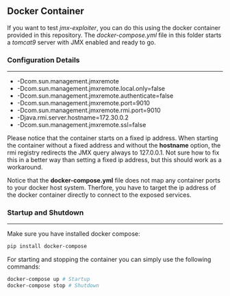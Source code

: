 ## Docker Container

If you want to test *jmx-exploiter*, you can do this using the docker container provided in this repository.
The *docker-compose.yml* file in this folder starts a *tomcat9* server with JMX enabled and ready to go. 


### Configuration Details

-----

* -Dcom.sun.management.jmxremote 
* -Dcom.sun.management.jmxremote.local.only=false 
* -Dcom.sun.management.jmxremote.authenticate=false 
* -Dcom.sun.management.jmxremote.port=9010 
* -Dcom.sun.management.jmxremote.rmi.port=9010 
* -Djava.rmi.server.hostname=172.30.0.2 
* -Dcom.sun.management.jmxremote.ssl=false

Please notice that the container starts on a fixed ip address. When starting the container without a fixed
address and without the **hostname** option, the rmi registry redirects the JMX query always to 127.0.0.1.
Not sure how to fix this in a better way than setting a fixed ip address, but this should work as a workaround.

Notice that the **docker-compose.yml** file does not map any container ports to your docker host system. Therfore, you
have to target the ip address of the docker container directly to connect to the exposed services.


### Startup and Shutdown

-----

Make sure you have installed docker compose:

```bash
pip install docker-compose
```

For starting and stopping the container you can simply use the following commands:

```bash
docker-compose up # Startup
docker-compose stop # Shutdown
```
